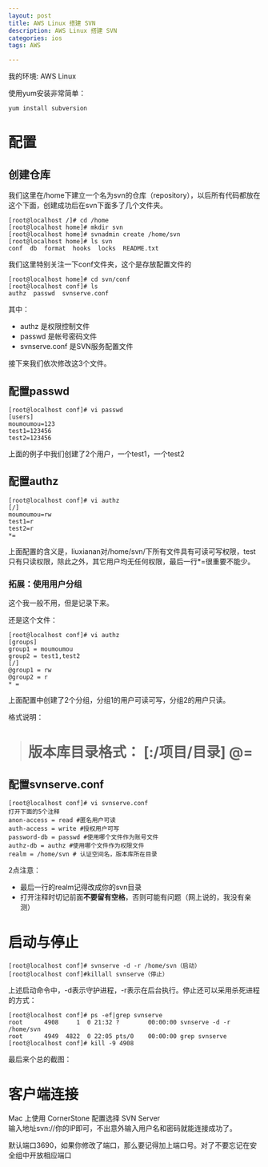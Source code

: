 ```yaml
---
layout: post
title: AWS Linux 搭建 SVN
description: AWS Linux 搭建 SVN
categories: ios
tags: AWS

---
```

我的环境: AWS Linux  

使用yum安装非常简单：

    yum install subversion


# 配置

## 创建仓库

我们这里在/home下建立一个名为svn的仓库（repository），以后所有代码都放在这个下面，创建成功后在svn下面多了几个文件夹。

    [root@localhost /]# cd /home
    [root@localhost home]# mkdir svn
    [root@localhost home]# svnadmin create /home/svn
    [root@localhost home]# ls svn
    conf  db  format  hooks  locks  README.txt


我们这里特别关注一下conf文件夹，这个是存放配置文件的

    [root@localhost home]# cd svn/conf
    [root@localhost conf]# ls
    authz  passwd  svnserve.conf


其中：

- authz 是权限控制文件
- passwd 是帐号密码文件
- svnserve.conf 是SVN服务配置文件


接下来我们依次修改这3个文件。

## 配置passwd

    [root@localhost conf]# vi passwd 
    [users]
    moumoumou=123
    test1=123456
    test2=123456


上面的例子中我们创建了2个用户，一个test1，一个test2


## 配置authz

    [root@localhost conf]# vi authz 
    [/]
    moumoumou=rw
    test1=r
    test2=r
    *=


上面配置的含义是，liuxianan对/home/svn/下所有文件具有可读可写权限，test只有只读权限，除此之外，其它用户均无任何权限，最后一行*=很重要不能少。


### 拓展：使用用户分组

这个我一般不用，但是记录下来。

还是这个文件：

    [root@localhost conf]# vi authz
    [groups]
    group1 = moumoumou
    group2 = test1,test2
    [/]
    @group1 = rw
    @group2 = r
    * =


上面配置中创建了2个分组，分组1的用户可读可写，分组2的用户只读。

格式说明：

> 
> 版本库目录格式：
> [:/项目/目录]
> @=
> =
> 


## 配置svnserve.conf

    [root@localhost conf]# vi svnserve.conf 
    打开下面的5个注释
    anon-access = read #匿名用户可读
    auth-access = write #授权用户可写
    password-db = passwd #使用哪个文件作为账号文件
    authz-db = authz #使用哪个文件作为权限文件
    realm = /home/svn # 认证空间名，版本库所在目录


2点注意：

- 最后一行的realm记得改成你的svn目录
- 打开注释时切记前面**不要留有空格**，否则可能有问题（网上说的，我没有亲测）

# 启动与停止

    [root@localhost conf]# svnserve -d -r /home/svn（启动）
    [root@localhost conf]#killall svnserve（停止）


上述启动命令中，-d表示守护进程，-r表示在后台执行。停止还可以采用杀死进程的方式：

    [root@localhost conf]# ps -ef|grep svnserve
    root      4908     1  0 21:32 ?        00:00:00 svnserve -d -r /home/svn
    root      4949  4822  0 22:05 pts/0    00:00:00 grep svnserve
    [root@localhost conf]# kill -9 4908


最后来个总的截图：


# 客户端连接

Mac 上使用 CornerStone 配置选择 SVN Server   
输入地址svn://你的IP即可，不出意外输入用户名和密码就能连接成功了。

默认端口3690，如果你修改了端口，那么要记得加上端口号。对了不要忘记在安全组中开放相应端口
